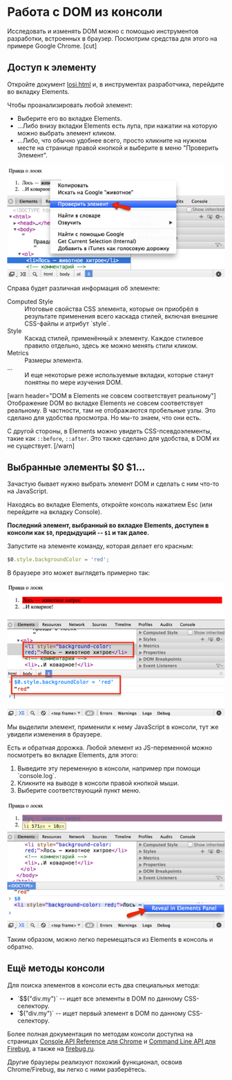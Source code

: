 # Работа с DOM из консоли

Исследовать и изменять DOM можно с помощью инструментов разработки, встроенных в браузер. Посмотрим средства для этого на примере Google Chrome.
[cut]

## Доступ к элементу

Откройте документ [losi.html](losi.html) и, в инструментах разработчика, перейдите во вкладку Elements.

Чтобы проанализировать любой элемент:
<ul>
<li>Выберите его во вкладке Elements.</li>
<li>...Либо внизу вкладки Elements есть лупа, при нажатии на которую можно выбрать элемент кликом.</li>
<li>...Либо, что обычно удобнее всего, просто кликните на нужном месте на странице правой кнопкой и выберите в меню "Проверить Элемент".</li>
</ul>

<img src="1.png">

Справа будет различная информация об элементе:
<dl>
<dt>Computed Style</dt>
<dd>Итоговые свойства CSS элемента, которые он приобрёл в результате применения всего каскада стилей, включая внешние CSS-файлы и атрибут `style`.</dd>
<dt>Style</dt>
<dd>Каскад стилей, применённый к элементу. Каждое стилевое правило отдельно, здесь же можно менять стили кликом.</dd>
<dt>Metrics</dt>
<dd>Размеры элемента.</dd>
<dt>...</dt>
<dd>И еще некоторые реже используемые вкладки, которые станут понятны по мере изучения DOM.</dd>
</dl>

[warn header="DOM в Elements не совсем соответствует реальному"]
Отображение DOM во вкладке Elements не совсем соответствует реальному. В частности, там не отображаются пробельные узлы. Это сделано для удобства просмотра. Но мы-то знаем, что они есть. 

С другой стороны, в Elements можно увидеть CSS-псевдоэлементы, такие как `::before`, `::after`. Это также сделано для удобства, в DOM их не существует.
[/warn]


## Выбранные элементы $0 $1...

Зачастую бывает нужно выбрать элемент DOM и сделать с ним что-то на JavaScript. 

Находясь во вкладке Elements, откройте консоль нажатием Esc (или перейдите на вкладку Console).

**Последний элемент, выбранный во вкладке Elements, доступен в консоли как `$0`, предыдущий -- `$1` и так далее.**

Запустите на элементе команду, которая делает его красным:

```js
$0.style.backgroundColor = 'red';
```

В браузере это может выглядеть примерно так:

<img src="2.png">

Мы выделили элемент, применили к нему JavaScript в консоли, тут же увидели изменения в браузере.

Есть и обратная дорожка. Любой элемент из JS-переменной можно посмотреть во вкладке Elements, для этого:

<ol>
<li>Выведите эту переменную в консоли, например при помощи `console.log`.</li>
<li>Кликните на выводе в консоли правой кнопкой мыши.</li>
<li>Выберите соответствующий пункт меню.</li>
</ol>

<img src="3.png">

Таким образом, можно легко перемещаться из Elements в консоль и обратно.

## Ещё методы консоли

Для поиска элементов в консоли есть два специальных метода:
<ul>
<li>`$$("div.my")` -- ищет все элементы в DOM по данному CSS-селектору.</li>
<li>`$("div.my")` -- ищет первый элемент в DOM по данному CSS-селектору.</li>
</ul>

Более полная документация по методам консоли доступна на страницах [Console API Reference для Chrome](https://developers.google.com/web/tools/chrome-devtools/debug/console/console-reference) и [Command Line API для Firebug](https://getfirebug.com/wiki/index.php/Command_Line_API), а также на [firebug.ru](http://firebug.ru).

Другие браузеры реализуют похожий функционал, освоив Chrome/Firebug, вы легко с ними разберётесь.
